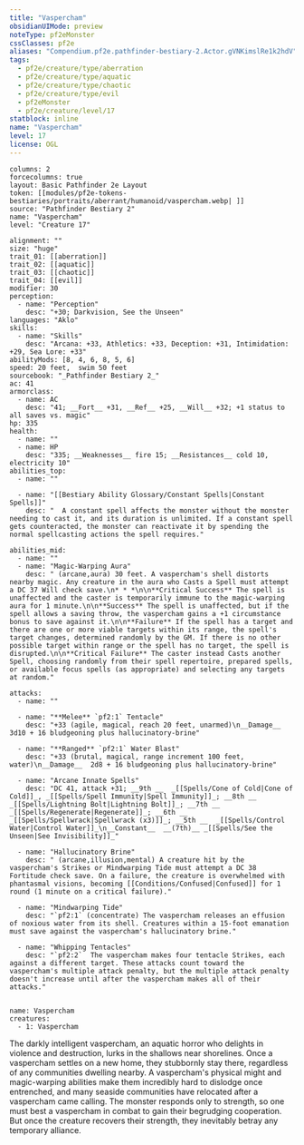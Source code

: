 ```yaml
---
title: "Vaspercham"
obsidianUIMode: preview
noteType: pf2eMonster
cssClasses: pf2e
aliases: "Compendium.pf2e.pathfinder-bestiary-2.Actor.gVNKimslRe1k2hdV" 
tags:
  - pf2e/creature/type/aberration
  - pf2e/creature/type/aquatic
  - pf2e/creature/type/chaotic
  - pf2e/creature/type/evil
  - pf2eMonster
  - pf2e/creature/level/17
statblock: inline
name: "Vaspercham"
level: 17
license: OGL
---
```


```statblock
columns: 2
forcecolumns: true
layout: Basic Pathfinder 2e Layout
token: [[modules/pf2e-tokens-bestiaries/portraits/aberrant/humanoid/vaspercham.webp| ]]
source: "Pathfinder Bestiary 2"
name: "Vaspercham"
level: "Creature 17"

alignment: ""
size: "huge"
trait_01: [[aberration]]
trait_02: [[aquatic]]
trait_03: [[chaotic]]
trait_04: [[evil]]
modifier: 30
perception:
  - name: "Perception"
    desc: "+30; Darkvision, See the Unseen"
languages: "Aklo"
skills:
  - name: "Skills"
    desc: "Arcana: +33, Athletics: +33, Deception: +31, Intimidation: +29, Sea Lore: +33"
abilityMods: [8, 4, 6, 8, 5, 6]
speed: 20 feet,  swim 50 feet
sourcebook: "_Pathfinder Bestiary 2_"
ac: 41
armorclass:
  - name: AC
    desc: "41; __Fort__ +31, __Ref__ +25, __Will__ +32; +1 status to all saves vs. magic"
hp: 335
health:
  - name: ""
  - name: HP
    desc: "335; __Weaknesses__ fire 15; __Resistances__ cold 10, electricity 10"
abilities_top:
  - name: ""

  - name: "[[Bestiary Ability Glossary/Constant Spells|Constant Spells]]"
    desc: "  A constant spell affects the monster without the monster needing to cast it, and its duration is unlimited. If a constant spell gets counteracted, the monster can reactivate it by spending the normal spellcasting actions the spell requires."

abilities_mid:
  - name: ""
  - name: "Magic-Warping Aura"
    desc: " (arcane,aura) 30 feet. A vaspercham's shell distorts nearby magic. Any creature in the aura who Casts a Spell must attempt a DC 37 Will check save.\n* * *\n\n**Critical Success** The spell is unaffected and the caster is temporarily immune to the magic-warping aura for 1 minute.\n\n**Success** The spell is unaffected, but if the spell allows a saving throw, the vaspercham gains a +1 circumstance bonus to save against it.\n\n**Failure** If the spell has a target and there are one or more viable targets within its range, the spell's target changes, determined randomly by the GM. If there is no other possible target within range or the spell has no target, the spell is disrupted.\n\n**Critical Failure** The caster instead Casts another Spell, choosing randomly from their spell repertoire, prepared spells, or available focus spells (as appropriate) and selecting any targets at random."

attacks:
  - name: ""

  - name: "**Melee** `pf2:1` Tentacle"
    desc: "+33 (agile, magical, reach 20 feet, unarmed)\n__Damage__  3d10 + 16 bludgeoning plus hallucinatory-brine"

  - name: "**Ranged** `pf2:1` Water Blast"
    desc: "+33 (brutal, magical, range increment 100 feet, water)\n__Damage__  2d8 + 16 bludgeoning plus hallucinatory-brine"

  - name: "Arcane Innate Spells"
    desc: "DC 41, attack +31; __9th __  _[[Spells/Cone of Cold|Cone of Cold]]_, _[[Spells/Spell Immunity|Spell Immunity]]_; __8th __  _[[Spells/Lightning Bolt|Lightning Bolt]]_; __7th __  _[[Spells/Regenerate|Regenerate]]_; __6th __  _[[Spells/Spellwrack|Spellwrack (x3)]]_; __5th __  _[[Spells/Control Water|Control Water]]_\n__Constant__  __(7th)__ _[[Spells/See the Unseen|See Invisibility]]_"

  - name: "Hallucinatory Brine"
    desc: " (arcane,illusion,mental) A creature hit by the vaspercham's Strikes or Mindwarping Tide must attempt a DC 38 Fortitude check save. On a failure, the creature is overwhelmed with phantasmal visions, becoming [[Conditions/Confused|Confused]] for 1 round (1 minute on a critical failure)."

  - name: "Mindwarping Tide"
    desc: "`pf2:1` (concentrate) The vaspercham releases an effusion of noxious water from its shell. Creatures within a 15-foot emanation must save against the vaspercham's hallucinatory brine."

  - name: "Whipping Tentacles"
    desc: "`pf2:2`  The vaspercham makes four tentacle Strikes, each against a different target. These attacks count toward the vaspercham's multiple attack penalty, but the multiple attack penalty doesn't increase until after the vaspercham makes all of their attacks."
 
```

```encounter-table
name: Vaspercham
creatures:
  - 1: Vaspercham
```



The darkly intelligent vaspercham, an aquatic horror who delights in violence and destruction, lurks in the shallows near shorelines. Once a vaspercham settles on a new home, they stubbornly stay there, regardless of any communities dwelling nearby. A vaspercham's physical might and magic-warping abilities make them incredibly hard to dislodge once entrenched, and many seaside communities have relocated after a vaspercham came calling. The monster responds only to strength, so one must best a vaspercham in combat to gain their begrudging cooperation. But once the creature recovers their strength, they inevitably betray any temporary alliance.
